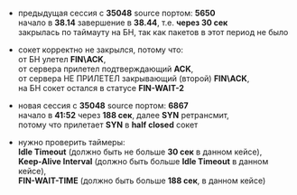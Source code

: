 - предыдущая сессия с **35048** source портом: **5650**\
начало в **38.14** завершение в **38.44**, т.е. **через 30 сек**\
закрылась по таймауту на БН, так как пакетов в этот период не было

- сокет корректно не закрылся, потому что:\
от БН улетел **FIN\ACK**,\
от сервера прилетел подтверждающий **ACK**,\
от сервера НЕ ПРИЛЕТЕЛ закрывающий (второй) **FIN\ACK**,\
на БН сокет остался в статусе **FIN-WAIT-2**

- новая сессия с **35048** source портом: **6867**\
начало в **41:52** через **188 cек**, далее **SYN** ретрансмит,\
потому что прилетает **SYN** в **half closed** сокет

- нужно проверить таймеры:\
**Idle Timeout** (должно быть не больше **30 сек** в данном кейсе),\
**Keep-Alive Interval** (должно быть больше **Idle Timeout** в данном кейсе),\
**FIN-WAIT-TIME** (должно быть больше **188 сек**, в данном кейсе)
